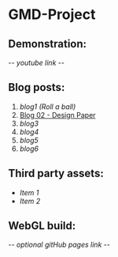 # GMD-Project

## Demonstration:
 -- *youtube link* -- 

## Blog posts:
1. *blog1 (Roll a ball)* 
2. [Blog 02 - Design Paper](blog/Blog02.md)
3. *blog3*
4. *blog4*
5. *blog5*
6. *blog6*

## Third party assets:
* *Item 1*
* *Item 2*

## WebGL build:
 -- *optional gitHub pages link* -- 
